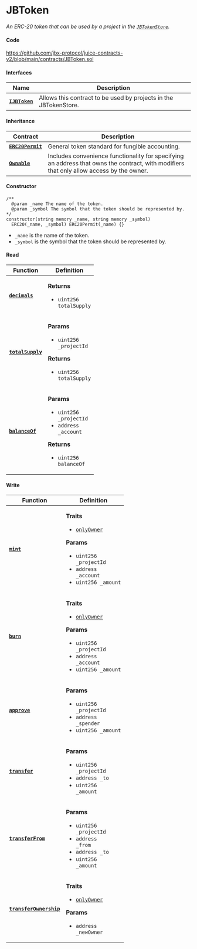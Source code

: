 # JBToken

_An ERC-20 token that can be used by a project in the [`JBTokenStore`](/dev/api/contracts/jbtokenstore)._

#### Code

https://github.com/jbx-protocol/juice-contracts-v2/blob/main/contracts/JBToken.sol

#### Interfaces

| Name                                              | Description                                                      |
| ------------------------------------------------- | ---------------------------------------------------------------- |
| [**`IJBToken`**](/dev/api/interfaces/ijbtoken.md) | Allows this contract to be used by projects in the JBTokenStore. |

#### Inheritance

| Contract                                                                                         | Description                                                                                                                              |
| ------------------------------------------------------------------------------------------------ | ---------------------------------------------------------------------------------------------------------------------------------------- |
| [**`ERC20Permit`**](https://docs.openzeppelin.com/contracts/4.x/dev/api/token/erc20#ERC20Permit) | General token standard for fungible accounting.                                                                                          |
| [**`Ownable`**](https://docs.openzeppelin.com/contracts/4.x/dev/api/access#Ownable)              | Includes convenience functionality for specifying an address that owns the contract, with modifiers that only allow access by the owner. |

#### Constructor

```
/**
  @param _name The name of the token.
  @param _symbol The symbol that the token should be represented by.
*/
constructor(string memory _name, string memory _symbol)
  ERC20(_name, _symbol) ERC20Permit(_name) {}
```

- `_name` is the name of the token.
- `_symbol` is the symbol that the token should be represented by.

#### Read

| Function                                                            | Definition                                                                                                                                                                                             |
| ------------------------------------------------------------------- | ------------------------------------------------------------------------------------------------------------------------------------------------------------------------------------------------------ |
| [**`decimals`**](/dev/api/contracts/jbtoken/read/decimals.md)       | <p><strong>Returns</strong></p><ul><li><code>uint256 totalSupply</code></li></ul>                                                                                                                      |
| [**`totalSupply`**](/dev/api/contracts/jbtoken/read/totalsupply.md) | <p><strong>Params</strong></p><ul><li><code>uint256 \_projectId</code></li></ul><p><strong>Returns</strong></p><ul><li><code>uint256 totalSupply</code></li></ul>                                      |
| [**`balanceOf`**](/dev/api/contracts/jbtoken/read/balanceof.md)     | <p><strong>Params</strong></p><ul><li><code>uint256 \_projectId</code></li><li><code>address \_account</code></li></ul><p><strong>Returns</strong></p><ul><li><code>uint256 balanceOf</code></li></ul> |

#### Write

| Function                                                                         | Definition                                                                                                                                                                                                                                                                                                            |
| -------------------------------------------------------------------------------- | --------------------------------------------------------------------------------------------------------------------------------------------------------------------------------------------------------------------------------------------------------------------------------------------------------------------- |
| [**`mint`**](/dev/api/contracts/jbtoken/write/mint.md)                           | <p><strong>Traits</strong></p><ul><li><code>[onlyOwner](https://docs.openzeppelin.com/contracts/4.x/dev/api/access#Ownable-onlyOwner--)</code></li></ul><p><strong>Params</strong></p><ul><li><code>uint256 \_projectId</code></li><li><code>address \_account</code></li><li><code>uint256 \_amount</code></li></ul> |
| [**`burn`**](/dev/api/contracts/jbtoken/write/burn.md)                           | <p><strong>Traits</strong></p><ul><li><code>[onlyOwner](https://docs.openzeppelin.com/contracts/4.x/dev/api/access#Ownable-onlyOwner--)</code></li></ul><p><strong>Params</strong></p><ul><li><code>uint256 \_projectId</code></li><li><code>address \_account</code></li><li><code>uint256 \_amount</code></li></ul> |
| [**`approve`**](/dev/api/contracts/jbtoken/write/approve.md)                     | <p><strong>Params</strong></p><ul><li><code>uint256 \_projectId</code></li><li><code>address \_spender</code></li><li><code>uint256 \_amount</code></li></ul>                                                                                                                                                         |
| [**`transfer`**](/dev/api/contracts/jbtoken/write/transfer.md)                   | <p><strong>Params</strong></p><ul><li><code>uint256 \_projectId</code></li><li><code>address \_to</code></li><li><code>uint256 \_amount</code></li></ul>                                                                                                                                                              |
| [**`transferFrom`**](/dev/api/contracts/jbtoken/write/transferfrom.md)           | <p><strong>Params</strong></p><ul><li><code>uint256 \_projectId</code></li><li><code>address \_from</code></li><li><code>address \_to</code></li><li><code>uint256 \_amount</code></li></ul>                                                                                                                          |
| [**`transferOwnership`**](/dev/api/contracts/jbtoken/write/transferownership.md) | <p><strong>Traits</strong></p><ul><li><code>[onlyOwner](https://docs.openzeppelin.com/contracts/4.x/dev/api/access#Ownable-onlyOwner--)</code></li></ul><p><strong>Params</strong></p><ul><li><code>address \_newOwner</code></li></ul>                                                                               |

